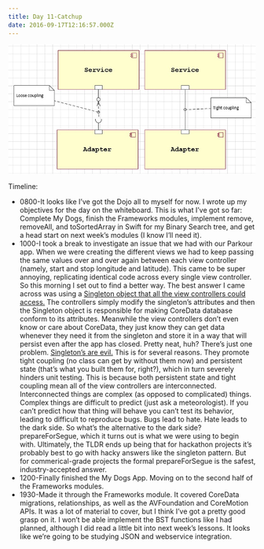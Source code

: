 ```yaml
---
title: Day 11-Catchup
date: 2016-09-17T12:16:57.000Z
---
```

![Day 11](/assets/images/day11.jpg)

Timeline:
* 0800-It looks like I’ve got the Dojo all to myself for now.  I wrote up my objectives for the day on the whiteboard.  This is what I’ve got so far: Complete My Dogs, finish the Frameworks modules, implement remove, removeAll, and toSortedArray in Swift for my Binary Search tree, and get a head start on next week’s modules (I know I’ll need it).
* 1000-I took a break to investigate an issue that we had with our Parkour app.  When we were creating the different views we had to keep passing the same values over and over again between each view controller (namely, start and stop longitude and latitude).  This came to be super annoying, replicating identical code across every single view controller.  So this morning I set out to find a better way.  The best answer I came across was using a [Singleton object that all the view controllers could access.](http://stackoverflow.com/questions/29734954/how-do-you-share-data-between-view-controllers-and-other-objects-in-swift)  The controllers simply modify the singleton’s attributes and then the Singleton object is responsible for making CoreData database conform to its attributes.  Meanwhile the view controllers don’t even know or care about CoreData, they just know they can get data whenever they need it from the singleton and store it in a way that will persist even after the app has closed.  Pretty neat, huh?  There’s just one problem.  [Singleton’s are evil.](https://blogs.msdn.microsoft.com/scottdensmore/2004/05/25/why-singletons-are-evil/) This is for several reasons.  They promote tight coupling  (no class can get by without them now) and persistent state (that’s what you built them for, right?), which in turn severely hinders unit testing.  This is because both persistent state and tight coupling mean all of the view controllers are interconnected.  Interconnected things are complex (as opposed to complicated)  things.  Complex things are difficult to predict (just ask a meteorologist).  If you can’t predict how that thing will behave you can’t test its behavior, leading to difficult to reproduce bugs.  Bugs lead to hate.  Hate leads to the dark side. So what’s the alternative to the dark side? prepareForSegue, which it turns out is what we were using to begin with.  Ultimately, the TLDR ends up being that for hackathon projects it’s probably best to go with hacky answers like the singleton pattern.  But for commerical-grade projects the formal prepareForSegue is the safest, industry-accepted answer.
* 1200-Finally finished the My Dogs App.  Moving on to the second half of the Frameworks modules.
* 1930-Made it through the Frameworks module.  It covered CoreData migrations, relationships, as well as the AVFoundation and CoreMotion APIs.  It was a lot of material to cover, but I think I’ve got a pretty good grasp on it.  I won’t be able implement the BST functions like I had planned, although I did read a little bit into next week’s lessons.  It looks like we’re going to be studying JSON and webservice integration.
